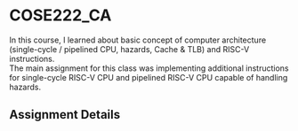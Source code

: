 # COSE222_CA

In this course, I learned about basic concept of computer architecture (single-cycle / pipelined CPU, hazards, Cache & TLB) and RISC-V instructions.\
The main assignment for this class was implementing additional instructions for single-cycle RISC-V CPU and pipelined RISC-V CPU capable of handling hazards.


## Assignment Details

